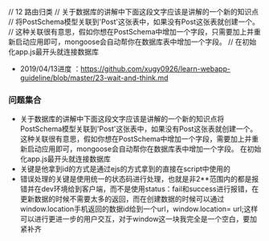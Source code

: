 
// 12 路由归类
// 关于数据库的讲解中下面这段文字应该是讲解的一个新的知识点
// 将PostSchema模型关联到'Post'这张表中，如果没有Post这张表就创建一个。
// 这种关联很有意思，假如你想在PostSchema中增加一个字段，只需要加上并重新启动应用即可，mongoose会自动帮你在数据库表中增加一个字段。
// 在初始化app.js最开头就连接数据库
- 2019/04/13进度 ：https://github.com/xugy0926/learn-webapp-guideline/blob/master/23-wait-and-think.md

### 问题集合
- 关于数据库的讲解中下面这段文字应该是讲解的一个新的知识点将PostSchema模型关联到'Post'这张表中，如果没有Post这张表就创建一个。这种关联很有意思，假如你想在PostSchema中增加一个字段，需要加上并重新启动应用即可，mongoose会自动帮你在数据库表中增加一个字段。
在初始化app.js最开头就连接数据库
- 关键是他拿到id的方式是通过ejs的方式拿到的直接在script中使用的
- 错误处理的关键是使用统一的状态码进行处理，也就是非2**范围内的都是报错并在dev环境给到客户端，而不是使用status：fail和success进行报错，在更新数据的时候不需要太多的返回，而在创建数据的时候可以通过window.location手机返回的数据id给到一个url，window.location= url;这样可以进行更进一步的用户交互，对于window这一块我完全是一个空白，要加紧补齐